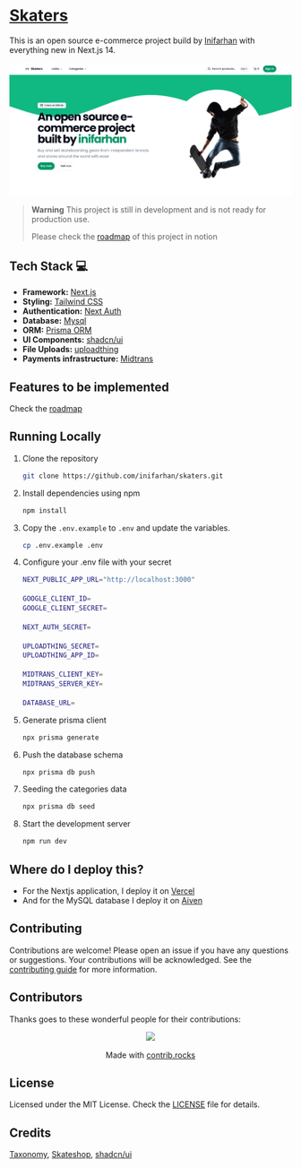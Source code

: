 # [Skaters](https://skaters-inifarhan.vercel.app/)

This is an open source e-commerce project build by [Inifarhan](https://github.com/inifarhan) with everything new in Next.js 14.

[![Skaters](./public/images/screenshoot.PNG)](https://skaters-inifarhan.vercel.app/)

> **Warning**
> This project is still in development and is not ready for production use.
>
> Please check the [roadmap](https://inifarhan.notion.site/972df2ba233849f692d0bcce51934d43?v=465be802f86740b99f8b4670174086df&pvs=4) of this project in notion

## Tech Stack 💻

- **Framework:** [Next.js](https://nextjs.org)
- **Styling:** [Tailwind CSS](https://tailwindcss.com)
- **Authentication:** [Next Auth](https://authjs.dev)
- **Database:** [Mysql](https://www.mysql.com)
- **ORM:** [Prisma ORM](https://www.prisma.io)
- **UI Components:** [shadcn/ui](https://ui.shadcn.com)
- **File Uploads:** [uploadthing](https://uploadthing.com)
- **Payments infrastructure:** [Midtrans](https://midtrans.com)

## Features to be implemented

Check the [roadmap](https://inifarhan.notion.site/972df2ba233849f692d0bcce51934d43?v=465be802f86740b99f8b4670174086df&pvs=4)

## Running Locally

1. Clone the repository

   ```bash
   git clone https://github.com/inifarhan/skaters.git
   ```

2. Install dependencies using npm

   ```bash
   npm install
   ```

3. Copy the `.env.example` to `.env` and update the variables.

   ```bash
   cp .env.example .env
   ```

4. Configure your .env file with your secret

   ```bash
   NEXT_PUBLIC_APP_URL="http://localhost:3000"
   
   GOOGLE_CLIENT_ID=
   GOOGLE_CLIENT_SECRET=
   
   NEXT_AUTH_SECRET=
   
   UPLOADTHING_SECRET=
   UPLOADTHING_APP_ID=
   
   MIDTRANS_CLIENT_KEY=
   MIDTRANS_SERVER_KEY=
   
   DATABASE_URL=
   ```

5. Generate prisma client

   ```bash
   npx prisma generate
   ```

6. Push the database schema

   ```bash
   npx prisma db push
   ```

7. Seeding the categories data

   ```bash
   npx prisma db seed
   ```

8. Start the development server

   ```bash
   npm run dev
   ```

## Where do I deploy this?

- For the Nextjs application, I deploy it on [Vercel](https://vercel.com/)
- And for the MySQL database I deploy it on [Aiven](https://aiven.io/)

## Contributing

Contributions are welcome! Please open an issue if you have any questions or suggestions. Your contributions will be acknowledged. See the [contributing guide](./CONTRIBUTING.md) for more information.

## Contributors

Thanks goes to these wonderful people for their contributions:

<p align="center">
 <a href="https://github.com/sadmann7/skateshop/graphs/contributors">
   <img src="https://contrib.rocks/image?repo=inifarhan/skaters" />
 </a>
</p>

<p align="center">
 Made with <a rel="noopener noreferrer" target="_blank" href="https://contrib.rocks">contrib.rocks</a>
</p>

## License

Licensed under the MIT License. Check the [LICENSE](./LICENSE) file for details.

## Credits

[Taxonomy](https://tx.shadcn.com/), [Skateshop](https://skateshop.sadmn.com/), [shadcn/ui](https://ui.shadcn.com/)
